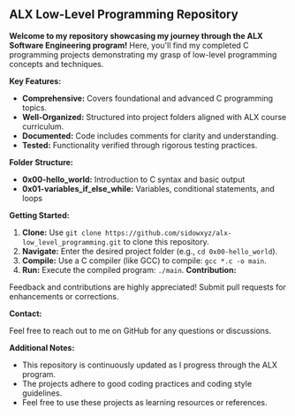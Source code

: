 ## ALX Low-Level Programming Repository

**Welcome to my repository showcasing my journey through the ALX Software Engineering program!** Here, you'll find my completed C programming projects demonstrating my grasp of low-level programming concepts and techniques.

**Key Features:**

* **Comprehensive:** Covers foundational and advanced C programming topics.
* **Well-Organized:** Structured into project folders aligned with ALX course curriculum.
* **Documented:** Code includes comments for clarity and understanding.
* **Tested:** Functionality verified through rigorous testing practices.

**Folder Structure:**
* **0x00-hello_world:** Introduction to C syntax and basic output
* **0x01-variables_if_else_while:** Variables, conditional statements, and loops

**Getting Started:**

1. **Clone:** Use `git clone https://github.com/sidowxyz/alx-low_level_programming.git` to clone this repository.
2. **Navigate:** Enter the desired project folder (e.g., `cd 0x00-hello_world`).
3. **Compile:** Use a C compiler (like GCC) to compile: `gcc *.c -o main`.
4. **Run:** Execute the compiled program: `./main`.
**Contribution:**

Feedback and contributions are highly appreciated! Submit pull requests for enhancements or corrections.

**Contact:**

Feel free to reach out to me on GitHub for any questions or discussions.

**Additional Notes:**

- This repository is continuously updated as I progress through the ALX program.
- The projects adhere to good coding practices and coding style guidelines.
- Feel free to use these projects as learning resources or references.
